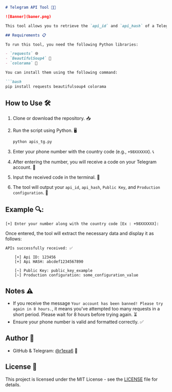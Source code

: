 ```markdown
# Telegram API Tool 📱🔑

![Banner](baner.png)

This tool allows you to retrieve the `api_id` and `api_hash` of a Telegram account. 🚀

## Requirements 📋

To run this tool, you need the following Python libraries:

- `requests` 🌐
- `BeautifulSoup4` 🍲
- `colorama` 🌈

You can install them using the following command:

```bash
pip install requests beautifulsoup4 colorama
```

## How to Use 🛠️

1. Clone or download the repository. 📥
2. Run the script using Python. 🖥️

   ```bash
   python apis_tg.py
   ```

3. Enter your phone number with the country code (e.g., `+98XXXXXX`). 📞
4. After entering the number, you will receive a code on your Telegram account. 📲
5. Input the received code in the terminal. 🔐
6. The tool will output your `api_id`, `api_hash`, `Public Key`, and `Production configuration`. 🎉

## Example 🔍:

```
[+] Enter your number along with the country code [Ex : +98XXXXXX]:
```

Once entered, the tool will extract the necessary data and display it as follows:

```
APIs successfully received: ✅

    [+] Api ID: 123456
    [+] Api HASH: abcdef1234567890

    [~] Public Key: public_key_example
    [~] Production configuration: some_configuration_value
```

## Notes ⚠️

- If you receive the message `Your account has been banned! Please try again in 8 hours.`, it means you've attempted too many requests in a short period. Please wait for 8 hours before trying again. ⏳
- Ensure your phone number is valid and formatted correctly. ✅

## Author 📝

- GitHub & Telegram: [@r1exa6](https://t.me/r1exa6) 💬

## License 📄

This project is licensed under the MIT License - see the [LICENSE](LICENSE) file for details.
```